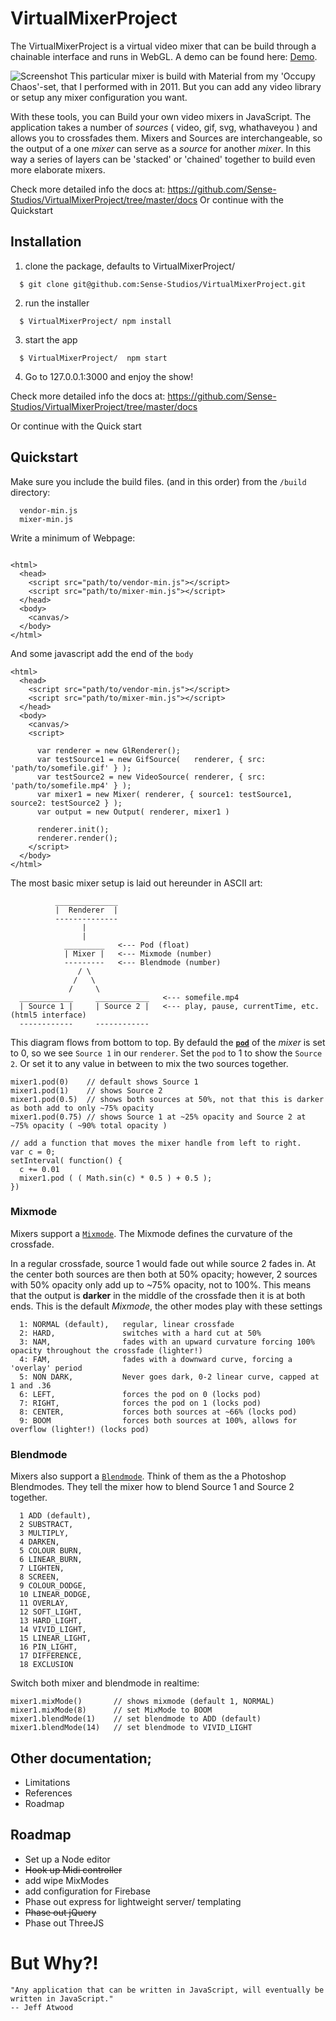 # VirtualMixerProject

The VirtualMixerProject is a virtual video mixer that can be build through a chainable interface and runs in WebGL.
A demo can be found here: [Demo](http://nabu.sense-studios.com/channel/sense_beta/mixer5).

![Screenshot](../images/occupy_chaos_screenshot.jpg)
This particular mixer is build with Material from my 'Occupy Chaos'-set, that I performed with in 2011.
But you can add any video library or setup any mixer configuration you want.

With these tools, you can Build your own video mixers in JavaScript. The application takes a number of _sources_ ( video, gif, svg,  whathaveyou ) and allows you to crossfades them.
Mixers and Sources are interchangeable, so the output of a one _mixer_ can serve as a _source_ for another _mixer_.
In this way a series of layers can be 'stacked' or 'chained' together to build even more elaborate mixers.

Check more detailed info the docs at: https://github.com/Sense-Studios/VirtualMixerProject/tree/master/docs
Or continue with the Quickstart

## Installation

1) clone the package, defaults to VirtualMixerProject/

```
  $ git clone git@github.com:Sense-Studios/VirtualMixerProject.git
```

2) run the installer

```
  $ VirtualMixerProject/ npm install
```

3) start the app

```
  $ VirtualMixerProject/  npm start
```

4) Go to 127.0.0.1:3000 and enjoy the show!

Check more detailed info the docs at: https://github.com/Sense-Studios/VirtualMixerProject/tree/master/docs

Or continue with the Quick start

## Quickstart

Make sure you include the build files. (and in this order) from the `/build` directory:

```    
  vendor-min.js
  mixer-min.js

```

Write a minimum of Webpage:

```

<html>
  <head>
    <script src="path/to/vendor-min.js"></script>
    <script src="path/to/mixer-min.js"></script>
  </head>
  <body>
    <canvas/>
  </body>
</html>

```

And some javascript add the end of the `body`

```
<html>
  <head>
    <script src="path/to/vendor-min.js"></script>
    <script src="path/to/mixer-min.js"></script>    
  </head>
  <body>
    <canvas/>
    <script>

      var renderer = new GlRenderer();
      var testSource1 = new GifSource(   renderer, { src: 'path/to/somefile.gif' } );
      var testSource2 = new VideoSource( renderer, { src: 'path/to/somefile.mp4' } );
      var mixer1 = new Mixer( renderer, { source1: testSource1, source2: testSource2 } );
      var output = new Output( renderer, mixer1 )

      renderer.init();
      renderer.render();
    </script>
  </body>
</html>

```

The most basic mixer setup is laid out hereunder in ASCII art:

```
          ______________
          |  Renderer  |
          --------------
                |
                |
            _________   <--- Pod (float)
            | Mixer |   <--- Mixmode (number)
            ---------   <--- Blendmode (number)
               / \
              /   \
             /     \            
  ____________     ____________   <--- somefile.mp4
  | Source 1 |     | Source 2 |   <--- play, pause, currentTime, etc. (html5 interface)
  ------------     ------------   
```
This diagram flows from bottom to top. By defauld the [**`pod`**](Mixer.html#pod) of the _mixer_ is set to 0, so we see `Source 1` in our `renderer`.
Set the `pod` to 1 to show the `Source 2`. Or set it to any value in between to mix the two sources together.

```
mixer1.pod(0)    // default shows Source 1
mixer1.pod(1)    // shows Source 2
mixer1.pod(0.5)  // shows both sources at 50%, not that this is darker as both add to only ~75% opacity
mixer1.pod(0.75) // shows Source 1 at ~25% opacity and Source 2 at ~75% opacity ( ~90% total opacity )

// add a function that moves the mixer handle from left to right.
var c = 0;
setInterval( function() {
  c += 0.01
  mixer1.pod ( ( Math.sin(c) * 0.5 ) + 0.5 );
})

```

### Mixmode
Mixers support a [`Mixmode`](Mixer.html#mixMode).
The Mixmode defines the curvature of the crossfade.

In a regular crossfade, source 1 would fade out while source 2 fades in. At the center both sources are then both at 50% opacity; however, 2 sources with 50% opacity only add up to ~75% opacity, not to 100%. This means that the output is **darker** in the middle of  the crossfade then it is at both ends. This is the default _Mixmode_, the other modes play with these settings

```
  1: NORMAL (default),   regular, linear crossfade
  2: HARD,               switches with a hard cut at 50%
  3: NAM,                fades with an upward curvature forcing 100% opacity throughout the crossfade (lighter!)
  4: FAM,                fades with a downward curve, forcing a 'overlay' period
  5: NON DARK,           Never goes dark, 0-2 linear curve, capped at 1 and .36
  6: LEFT,               forces the pod on 0 (locks pod)
  7: RIGHT,              forces the pod on 1 (locks pod)
  8: CENTER,             forces both sources at ~66% (locks pod)
  9: BOOM                forces both sources at 100%, allows for overflow (lighter!) (locks pod)
```

### Blendmode
Mixers also support a [`Blendmode`](Mixer.html#blendMode).
Think of them as the a Photoshop Blendmodes. They tell the mixer how to blend Source 1 and Source 2 together.

```
  1 ADD (default),
  2 SUBSTRACT,
  3 MULTIPLY,
  4 DARKEN,
  5 COLOUR BURN,
  6 LINEAR_BURN,
  7 LIGHTEN,
  8 SCREEN,
  9 COLOUR_DODGE,
  10 LINEAR_DODGE,
  11 OVERLAY,
  12 SOFT_LIGHT,
  13 HARD_LIGHT,
  14 VIVID_LIGHT,
  15 LINEAR_LIGHT,
  16 PIN_LIGHT,
  17 DIFFERENCE,
  18 EXCLUSION
```

Switch both mixer and blendmode in realtime:

```
mixer1.mixMode()       // shows mixmode (default 1, NORMAL)
mixer1.mixMode(8)      // set MixMode to BOOM
mixer1.blendMode(1)    // set blendmode to ADD (default)
mixer1.blendMode(14)   // set blendmode to VIVID_LIGHT
```

## Other documentation;

* Limitations
* References
* Roadmap

## Roadmap

* Set up a Node editor
* ~~Hook up Midi controller~~
* add wipe MixModes
* add configuration for Firebase
* Phase out express for lightweight server/ templating
* ~~Phase out jQuery~~
* Phase out ThreeJS


# But Why?!

```
"Any application that can be written in JavaScript, will eventually be written in JavaScript."
-- Jeff Atwood
```
